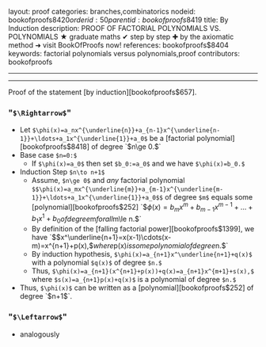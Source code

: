 layout: proof
categories: branches,combinatorics
nodeid: bookofproofs$8420
orderid: 50
parentid: bookofproofs$8419
title: By Induction
description: PROOF OF FACTORIAL POLYNOMIALS VS. POLYNOMIALS &#9733; graduate maths &#10004; step by step &#10010; by the axiomatic method &#10140; visit BookOfProofs now!
references: bookofproofs$8404
keywords: factorial polynomials versus polynomials,proof
contributors: bookofproofs

---


---

Proof of the statement [by induction][bookofproofs$657].
### "`$\Rightarrow$`"

* Let `$\phi(x)=a_nx^{\underline{n}}+a_{n-1}x^{\underline{n-1}}+\ldots+a_1x^{\underline{1}}+a_0$` be a [factorial polynomial][bookofproofs$8418] of degree `$n\ge 0.$`
* Base case `$n=0:$`
   * If `$\phi(x)=a_0$` then set `$b_0:=a_0$` and we have `$\phi(x)=b_0.$`
* Induction Step `$n\to n+1$` 
   * Assume, `$n\ge 0$` and _any_ factorial polynomial `$$\phi(x)=a_mx^{\underline{m}}+a_{m-1}x^{\underline{m-1}}+\ldots+a_1x^{\underline{1}}+a_0$$` of degree `$m$` equals some [polynomial][bookofproofs$252] `$$\phi(x)=b_mx^{m}+b_{m-1}x^{m-1}+\ldots+b_1x^{1}+b_0$$` of degree `$m$` for all `$m\le n.$`
   * By definition of the [falling factorial power][bookofproofs$1399], we have `$$x^\underline{n+1}=x(x-1)\cdots(x-m)=x^{n+1}+p(x),$$` where `$p(x)$` is some polynomial of degree `$n.$` 
   * By induction hypothesis, `$\phi(x)=a_{n+1}x^\underline{n+1}+q(x)$` with a polynomial `$q(x)$` of degree `$n.$`
   * Thus, `$\phi(x)=a_{n+1}(x^{n+1}+p(x))+q(x)=a_{n+1}x^{m+1}+s(x),$` where `$s(x)=a_{n+1}p(x)+q(x)$` is a polynomial of degree `$n.$`
* Thus, `$\phi(x)$` can be written as a [polynomial][bookofproofs$252] of degree `$n+1$`. 

### "`$\Leftarrow$`"

* analogously
